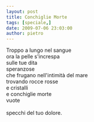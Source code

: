 ```yaml
---
layout: post
title: Conchiglie Morte
tags: [speciale,]
date: 2009-07-06 23:03:00
author: pietro
---
```

Troppo a lungo nel sangue<br/>ora la pelle s'increspa<br/>sulle tue dita<br/>speranzose<br/>che frugano nell'intimità del mare<br/>trovando rocce rosse<br/>e cristalli<br/>e conchiglie morte<br/>vuote<br/><br/>specchi del tuo dolore.
